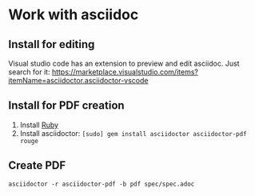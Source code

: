 # Work with asciidoc

## Install for editing
Visual studio code has an extension to preview and edit asciidoc. Just search for it:
https://marketplace.visualstudio.com/items?itemName=asciidoctor.asciidoctor-vscode

## Install for PDF creation

1. Install [Ruby](https://www.ruby-lang.org/en/downloads/)
2. Install asciidoctor: `[sudo] gem install asciidoctor asciidoctor-pdf rouge`

## Create PDF

`asciidoctor -r asciidoctor-pdf -b pdf spec/spec.adoc`
